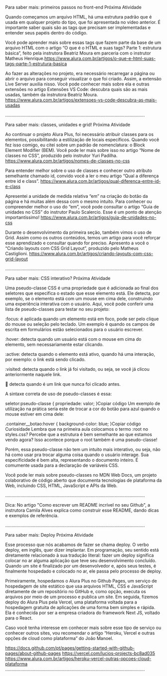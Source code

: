 Para saber mais: primeiros passos no front-end
 Próxima Atividade

Quando começamos um arquivo HTML, há uma estrutura padrão que é usada em qualquer projeto do tipo, que foi apresentada no vídeo anterior. É importante saber quais são as tags que precisam ser implementadas e entender seus papéis dentro do código.

Você pode aprender mais sobre essas tags que fazem parte da base de um arquivo HTML com o artigo “O que é o HTML e suas tags? Parte 1: estrutura básica”, feito pela instrutora Beatriz Moura em parceria com o instrutor Matheus Henrique.https://www.alura.com.br/artigos/o-que-e-html-suas-tags-parte-1-estrutura-basica

Ao fazer as alterações no projeto, era necessário recarregar a página ou abrir o arquivo para conseguir visualizar o que foi criado. Assim, a extensão Live Server auxilia nisso. Você pode conhecer mais sobre ela e outras extensões no artigo Extensões VS Code: descubra quais são as mais usadas, também da instrutora Beatriz Moura.
https://www.alura.com.br/artigos/extensoes-vs-code-descubra-as-mais-usadas

...............................................................................................................

Para saber mais: classes, unidades e grid!
 Próxima Atividade

Ao continuar o projeto Alura Plus, foi necessário atribuir classes para os elementos, possibilitando a estilização de locais específicos. Quando você fez isso comigo, eu citei sobre um padrão de nomenclatura: o Block Element Modifier (BEM). Você pode ler mais sobre isso no artigo “Nome de classes no CSS”, produzido pelo instrutor Yuri Padilha.
https://www.alura.com.br/artigos/nomes-de-classes-no-css


Para entender melhor sobre o uso de classes e conhecer outro atributo semelhante chamado id, convido você a ler o meu artigo “Qual a diferença entre id e class”.
https://www.alura.com.br/artigos/qual-diferenca-entre-id-e-class

Apresentei a unidade de medida relativa “em” na criação do botão da página e há muitas além dessa com o mesmo intuito. Para conhecer ou compreender melhor o uso do “em”, você pode consultar o artigo “Guia de unidades no CSS” do instrutor Paulo Scalercio. Esse é um ponto de atenção importantíssimo!
https://www.alura.com.br/artigos/guia-de-unidades-no-css


Durante o desenvolvimento da primeira seção, também vimos o uso de Grid. Assim como os outros conteúdos, temos um artigo para você reforçar esse aprendizado e consultar quando for preciso. Apresento a você o “Criando layouts com CSS Grid Layout”, produzido pelo Matheus Castiglioni.
https://www.alura.com.br/artigos/criando-layouts-com-css-grid-layout

...............................................................................................................

Para saber mais: CSS interativo?
 Próxima Atividade

Uma pseudo-classe CSS é uma propriedade que é adicionada ao final dos seletores que especifica o estado que esse elemento está. Ele detecta, por exemplo, se o elemento está com um mouse em cima dele, construindo uma experiência interativa com o usuário. Aqui, você pode conferir uma lista de pseudo-classes para testar no seu projeto:

:focus: é aplicada quando um elemento está em foco, pode ser pelo clique do mouse ou seleção pelo teclado. Um exemplo é quando os campos de escrita em formulários estão selecionados para o usuário escrever.

:hover: detecta quando um usuário está com o mouse em cima do elemento, sem necessariamente estar clicando.

:active: detecta quando o elemento está ativo, quando há uma interação, por exemplo: o link <a> está sendo clicado.

:visited: detecta quando o link <a> já foi visitado, ou seja, se você já clicou anteriormente naquele link.

:link: detecta quando é um link <a> que nunca foi clicado antes.

A sintaxe correta de uso de pseudo-classes é essa:

seletor:pseudo-classe {
  propriedade: valor;
}Copiar código
Um exemplo de utilização na prática seria este de trocar a cor do botão para azul quando o mouse estiver em cima dele:

.container__botao:hover {
  background-color: blue;
}Copiar código
Curiosidade
Lembra que na primeira aula colocamos o termo :root no styles.css? Percebe que a estrutura é bem semelhante ao que estamos vendo agora? Isso acontece porque o root também é uma pseudo-classe!

Porém, essa pseudo-classe não tem um intuito mais interativo, ou seja, não há como usar pra trocar alguma coisa quando o usuário interage. Sua especificidade é bem alta, representando o documento inteiro. É comumente usada para a declaração de variáveis CSS.

Você pode ler mais sobre pseudo-classes no MDN Web Docs, um projeto colaborativo de código aberto que documenta tecnologias de plataforma da Web, incluindo CSS, HTML, JavaScript e APIs da Web.

...............................................................................................................



Dica: No artigo "Como escrever um README incrível no seu Github", a instrutora Camila Alves explica como construir esse README, dando dicas e exemplos de referência.

...............................................................................................................


Para saber mais: Deploy
 Próxima Atividade

Esse processo que nós acabamos de fazer se chama deploy. O verbo deploy, em inglês, quer dizer implantar. Em programação, seu sentido está diretamente relacionado à sua tradução literal: fazer um deploy significa colocar no ar alguma aplicação que teve seu desenvolvimento concluído. Quando um site é finalizado por um desenvolvedor e, após seus testes, é finalmente hospedado e colocado no ar, ele passa pelo processo de deploy.

Primeiramente, hospedamos o Alura Plus no Github Pages, um serviço de hospedagem de site estático que usa arquivos HTML, CSS e JavaScript diretamente de um repositório no GitHub e, como opção, executa os arquivos por meio de um processo e publica um site. Em seguida, fizemos deploy do Alura Plus pela Vercel, uma plataforma voltada para a hospedagem gratuita de aplicações de uma forma bem simples e rápida. Ela é conhecida por ser a empresa criadora do framework Next JS, voltado para o React.

Caso você tenha interesse em conhecer mais sobre esse tipo de serviço ou conhecer outros sites, vou recomendar o artigo “Heroku, Vercel e outras opções de cloud como plataforma” do João Manoel.

https://docs.github.com/pt/pages/getting-started-with-github-pages/about-github-pages
https://vercel.com/lucios-projects-bc8ad035
https://www.alura.com.br/artigos/heroku-vercel-outras-opcoes-cloud-plataforma
...............................................................................................................

